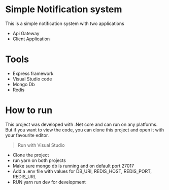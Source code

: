 # Simple Notification system
This is a simple notification system with two applications
  - Api Gateway
  - Client Application

# Tools
- Express framework
- Visual Studio code 
- Mongo Db
- Redis

# How to run
This project was developed with .Net core and can run on any platforms.
But if you want to view the code, you can clone this project and open it with your favourite editor.
> Run with Visual Studio
  - Clone the project
  - run yarn on both projects
  - Make sure mongo db is running and on default port 27017 
  - Add a .env file with values for DB_URI, REDIS_HOST, REDIS_PORT, REDIS_URL
  - RUN yarn run dev for development

  
